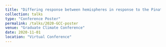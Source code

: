 ```yaml
---
title: "Differing response between hemispheres in response to the Pinatubo volcanic eruption in climate model large ensembles"
collection: talks
type: "Conference Poster"
permalink: /talks/2020-GCC-poster
venue: "Graduate Climate Conference"
date: 2020-11-01
location: "Virtual Conference"
---
```

